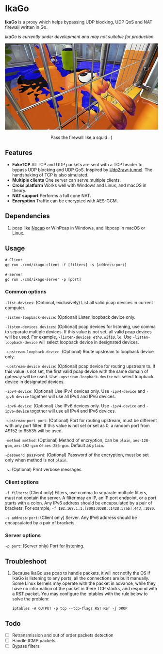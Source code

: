 # IkaGo

**IkaGo** is a proxy which helps bypassing UDP blocking, UDP QoS and NAT firewall written in Go.

_IkaGo is currently under development and may not suitable for production._

<p align="center">
  <img src="/assets/squid.jpg">
</p>
<p align="center">
  Pass the firewall like a squid : )
</p>

## Features

- **FakeTCP** All TCP and UDP packets are sent with a TCP header to bypass UDP blocking and UDP QoS. Inspired by [Udp2raw-tunnel](https://github.com/wangyu-/udp2raw-tunnel). The handshaking of TCP is also simulated.
- **Multiple clients** One server can serve multiple clients.
- **Cross platform** Works well with Windows and Linux, and macOS in theory.
- **NAT support** Performs a full cone NAT.
- **Encryption** Traffic can be encrypted with AES-GCM.

## Dependencies

1. pcap like [Npcap](http://www.npcap.org/) or WinPcap in Windows, and libpcap in macOS or Linux.

## Usage

```
# Client
go run ./cmd/ikago-client -f [filters] -s [address:port]

# Server
go run ./cmd/ikago-server -p [port]
```

### Common options

`-list-devices`: (Optional, exclusively) List all valid pcap devices in current computer.

`-listen-loopback-device`: (Optional) Listen loopback device only.

`-listen-devices devices`: (Optional) pcap devices for listening, use comma to separate multiple devices. If this value is not set, all valid pcap devices will be used. For example, `-listen-devices eth0,wifi0,lo`. Use `-listen-loopback-device` will select loopback device in designated devices.

`-upstream-loopback-device`: (Optional) Route upstream to loopback device only.

`-upstream-device device`: (Optional) pcap device for routing upstream to. If this value is not set, the first valid pcap device with the same domain of gateway will be used. Use `-upstream-loopback-device` will select loopback device in designated devices.

`-ipv4-device`: (Optional) Use IPv4 devices only. Use `-ipv4-device` and `-ipv6-device` together will use all IPv4 and IPv6 devices.

`-ipv6-device`: (Optional) Use IPv6 devices only. Use `-ipv4-device` and `-ipv6-device` together will use all IPv4 and IPv6 devices.

`-upstream-port port`: (Optional) Port for routing upstream, must be different with any port filter. If this value is not set or set as 0, a random port from 49152 to 65535 will be used.

`-method method`: (Optional) Method of encryption, can be `plain`, `aes-128-gcm`, `aes-192-gcm` or `aes-256-gcm`. Default as `plain`.

`-password password`: (Optional) Password of the encryption, must be set only when method is not `plain`.

`-v`: (Optional) Print verbose messages.

### Client options

`-f filters`: (Client only) Filters, use comma to separate multiple filters, must not contain the server. A filter may an IP, an IP port endpoint, or a port starts with a colon. Any IPv6 address should be encapsulated by a pair of brackets. For example, `-f 192.168.1.1,[2001:0DB8::1428:57ab]:443,:1080`.

`-s address:port`: (Client only) Server. Any IPv6 address should be encapsulated by a pair of brackets.

### Server options

`-p port`: (Server only) Port for listening.

## Troubleshoot

1. Because IkaGo use pcap to handle packets, it will not notify the OS if IkaGo is listening to any ports, all the connections are built manually. Some Linux kernels may operate with the packet in advance, while they have no information of the packet in there TCP stacks, and respond with a RST packet. You may configure the iptables with the rule below to solve the problem:
   ```
   iptables -A OUTPUT -p tcp --tcp-flags RST RST -j DROP
   ```

## Todo

- [ ] Retransmission and out of order packets detection
- [ ] Handle ICMP packets
- [ ] Bypass filters
